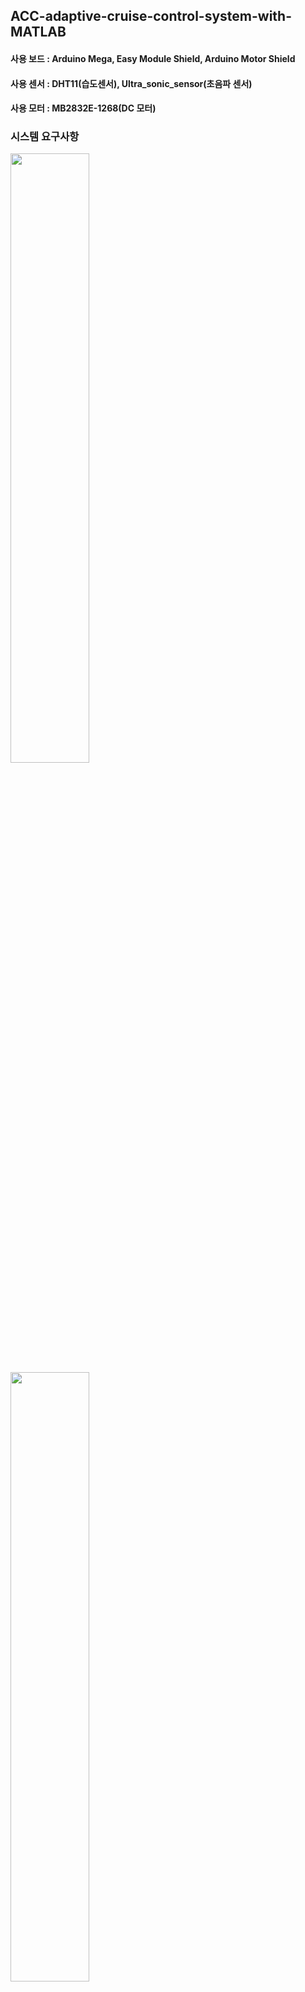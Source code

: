 ## ACC-adaptive-cruise-control-system-with-MATLAB

#### 사용 보드 : Arduino Mega, Easy Module Shield, Arduino Motor Shield
#### 사용 센서 : DHT11(습도센서), Ultra_sonic_sensor(초음파 센서)
#### 사용 모터 : MB2832E-1268(DC 모터)

### 시스템 요구사항
<img width="50%" src="https://github.com/Jeonminje/simulink-ACC-system/assets/84283712/d5e3e8a0-4a81-47c8-8c50-14072614f4ce"/>
<img width="50%" src="https://github.com/Jeonminje/simulink-ACC-system/assets/84283712/35974b96-9c5a-4d50-9d33-fb82065cb0a3"/>
<img width="50%" src="https://github.com/Jeonminje/simulink-ACC-system/assets/84283712/af46cb20-1b6b-4f74-9643-ca65acb0ae94"/>
<img width="50%" src="https://github.com/Jeonminje/simulink-ACC-system/assets/84283712/e85c45b0-8ed5-4de6-8e27-82a5dd828b7e"/>

### MATLAB Simulink
<img width="150%" src="https://github.com/Jeonminje/simulink-ACC-system/assets/84283712/85db9811-96f6-4ce8-ae08-7cedadd2c5ac"/>



